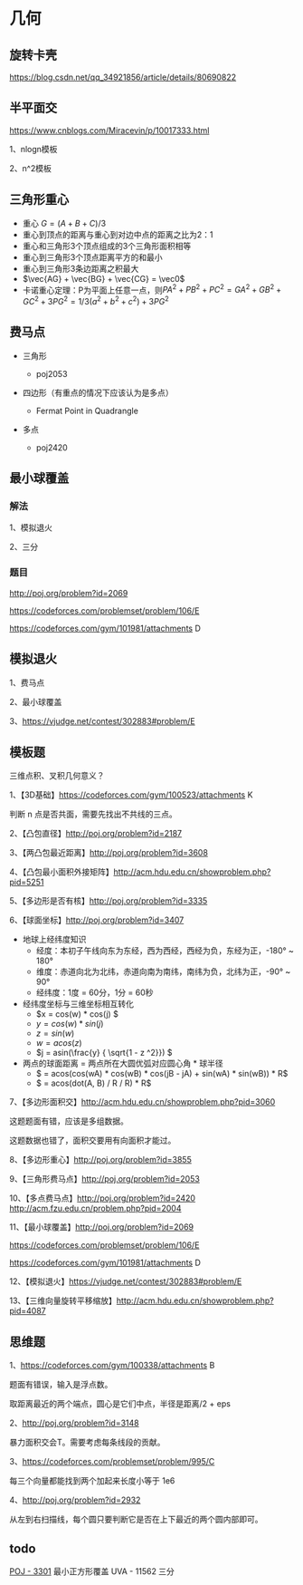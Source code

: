 # 几何

## 旋转卡壳

<https://blog.csdn.net/qq_34921856/article/details/80690822>

## 半平面交

<https://www.cnblogs.com/Miracevin/p/10017333.html>

1、nlogn模板

2、n^2模板

## 三角形重心

- 重心 $G = (A + B + C) / 3$
- 重心到顶点的距离与重心到对边中点的距离之比为2：1
- 重心和三角形3个顶点组成的3个三角形面积相等
- 重心到三角形3个顶点距离平方的和最小
- 重心到三角形3条边距离之积最大
- $\vec{AG} + \vec{BG} + \vec{CG} = \vec0$ 
- 卡诺重心定理：P为平面上任意一点，则$PA^2+PB^2+PC^2=GA^2+GB^2+GC^2+3PG^2=1/3(a^2+b^2+c^2)+3PG^2$

## 费马点

- 三角形
  - poj2053
- 四边形（有重点的情况下应该认为是多点）

  - Fermat Point in Quadrangle
- 多点
  - poj2420

## 最小球覆盖

### 解法

1、模拟退火

2、三分

### 题目

<http://poj.org/problem?id=2069>

<https://codeforces.com/problemset/problem/106/E>

<https://codeforces.com/gym/101981/attachments> D

## 模拟退火

1、费马点

2、最小球覆盖

3、<https://vjudge.net/contest/302883#problem/E>

## 模板题

三维点积、叉积几何意义？

1、【3D基础】<https://codeforces.com/gym/100523/attachments> K

判断 n 点是否共面，需要先找出不共线的三点。

2、【凸包直径】<http://poj.org/problem?id=2187>

3、【两凸包最近距离】<http://poj.org/problem?id=3608>

4、【凸包最小面积外接矩阵】<http://acm.hdu.edu.cn/showproblem.php?pid=5251>

5、【多边形是否有核】<http://poj.org/problem?id=3335>

6、【球面坐标】<http://poj.org/problem?id=3407>

- 地球上经纬度知识
  - 经度：本初子午线向东为东经，西为西经，西经为负，东经为正，-180° ~ 180°
  - 维度：赤道向北为北纬，赤道向南为南纬，南纬为负，北纬为正，-90° ~ 90°
  - 经纬度：1度 = 60分，1分 = 60秒
- 经纬度坐标与三维坐标相互转化
  - $x = cos(w) * cos(j) $
  - $y = cos(w) * sin(j)$
  - $z = sin(w)$
  - $w = acos(z)$
  - $j = asin(\frac{y} { \sqrt{1 - z ^2}}) $
- 两点的球面距离 = 两点所在大圆优弧对应圆心角 * 球半径
  - $ = acos(cos(wA) * cos(wB) * cos(jB - jA) + sin(wA) * sin(wB)) * R$
  - $ = acos(dot(A, B) / R / R) * R$

7、【多边形面积交】<http://acm.hdu.edu.cn/showproblem.php?pid=3060>

这题题面有错，应该是多组数据。

这题数据也错了，面积交要用有向面积才能过。

8、【多边形重心】<http://poj.org/problem?id=3855>

9、【三角形费马点】<http://poj.org/problem?id=2053>

10、【多点费马点】http://poj.org/problem?id=2420 <http://acm.fzu.edu.cn/problem.php?pid=2004>

11、【最小球覆盖】<http://poj.org/problem?id=2069>

<https://codeforces.com/problemset/problem/106/E>

<https://codeforces.com/gym/101981/attachments> D

12、【模拟退火】<https://vjudge.net/contest/302883#problem/E>

13、【三维向量旋转平移缩放】<http://acm.hdu.edu.cn/showproblem.php?pid=4087>

## 思维题

1、<https://codeforces.com/gym/100338/attachments> B

题面有错误，输入是浮点数。

取距离最近的两个端点，圆心是它们中点，半径是距离/2 + eps

2、<http://poj.org/problem?id=3148>

暴力面积交会T。需要考虑每条线段的贡献。

3、<https://codeforces.com/problemset/problem/995/C>

每三个向量都能找到两个加起来长度小等于 1e6

4、<http://poj.org/problem?id=2932>

从左到右扫描线，每个圆只要判断它是否在上下最近的两个圆内部即可。

## todo

[POJ - 3301](https://vjudge.net/problem/17099/origin)  最小正方形覆盖
UVA - 11562 三分